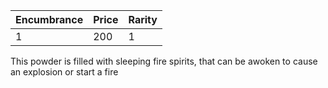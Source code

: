 | Encumbrance | Price | Rarity |
| ----------- | ----- | ------ |
| 1           | 200   | 1      |

This powder is filled with sleeping fire spirits, that can be awoken to cause an explosion or start a fire
